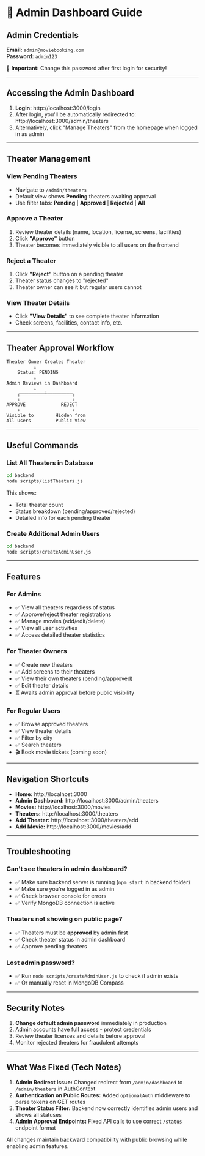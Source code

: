 # 🔐 Admin Dashboard Guide

## Admin Credentials

**Email:** `admin@moviebooking.com`  
**Password:** `admin123`

🔐 **Important:** Change this password after first login for security!

---

## Accessing the Admin Dashboard

1. **Login:** http://localhost:3000/login
2. After login, you'll be automatically redirected to: http://localhost:3000/admin/theaters
3. Alternatively, click "Manage Theaters" from the homepage when logged in as admin

---

## Theater Management

### View Pending Theaters
- Navigate to `/admin/theaters`
- Default view shows **Pending** theaters awaiting approval
- Use filter tabs: **Pending** | **Approved** | **Rejected** | **All**

### Approve a Theater
1. Review theater details (name, location, license, screens, facilities)
2. Click **"Approve"** button
3. Theater becomes immediately visible to all users on the frontend

### Reject a Theater
1. Click **"Reject"** button on a pending theater
2. Theater status changes to "rejected"
3. Theater owner can see it but regular users cannot

### View Theater Details
- Click **"View Details"** to see complete theater information
- Check screens, facilities, contact info, etc.

---

## Theater Approval Workflow

```
Theater Owner Creates Theater
          ↓
    Status: PENDING
          ↓
Admin Reviews in Dashboard
          ↓
    ┌─────────┴─────────┐
    ↓                   ↓
APPROVE             REJECT
    ↓                   ↓
Visible to        Hidden from
All Users         Public View
```

---

## Useful Commands

### List All Theaters in Database
```bash
cd backend
node scripts/listTheaters.js
```

This shows:
- Total theater count
- Status breakdown (pending/approved/rejected)
- Detailed info for each pending theater

### Create Additional Admin Users
```bash
cd backend
node scripts/createAdminUser.js
```

---

## Features

### For Admins
- ✅ View all theaters regardless of status
- ✅ Approve/reject theater registrations
- ✅ Manage movies (add/edit/delete)
- ✅ View all user activities
- ✅ Access detailed theater statistics

### For Theater Owners
- ✅ Create new theaters
- ✅ Add screens to their theaters
- ✅ View their own theaters (pending/approved)
- ✅ Edit theater details
- ⏳ Awaits admin approval before public visibility

### For Regular Users
- ✅ Browse approved theaters
- ✅ View theater details
- ✅ Filter by city
- ✅ Search theaters
- 🎬 Book movie tickets (coming soon)

---

## Navigation Shortcuts

- **Home:** http://localhost:3000
- **Admin Dashboard:** http://localhost:3000/admin/theaters
- **Movies:** http://localhost:3000/movies
- **Theaters:** http://localhost:3000/theaters
- **Add Theater:** http://localhost:3000/theaters/add
- **Add Movie:** http://localhost:3000/movies/add

---

## Troubleshooting

### Can't see theaters in admin dashboard?
- ✅ Make sure backend server is running (`npm start` in backend folder)
- ✅ Make sure you're logged in as admin
- ✅ Check browser console for errors
- ✅ Verify MongoDB connection is active

### Theaters not showing on public page?
- ✅ Theaters must be **approved** by admin first
- ✅ Check theater status in admin dashboard
- ✅ Approve pending theaters

### Lost admin password?
- ✅ Run `node scripts/createAdminUser.js` to check if admin exists
- ✅ Or manually reset in MongoDB Compass

---

## Security Notes

1. **Change default admin password** immediately in production
2. Admin accounts have full access - protect credentials
3. Review theater licenses and details before approval
4. Monitor rejected theaters for fraudulent attempts

---

## What Was Fixed (Tech Notes)

1. **Admin Redirect Issue:** Changed redirect from `/admin/dashboard` to `/admin/theaters` in AuthContext
2. **Authentication on Public Routes:** Added `optionalAuth` middleware to parse tokens on GET routes
3. **Theater Status Filter:** Backend now correctly identifies admin users and shows all statuses
4. **Admin Approval Endpoints:** Fixed API calls to use correct `/status` endpoint format

All changes maintain backward compatibility with public browsing while enabling admin features.

